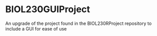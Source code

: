 # BIOL230GUIProject
An upgrade of the project found in the BIOL230RProject repository to include a GUI for ease of use

